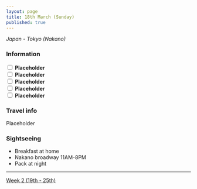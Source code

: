 ```yaml
---
layout: page
title: 18th March (Sunday)
published: true
---
```

_Japan - Tokyo (Nakano)_

### Information

<input class="box" type="checkbox" name="181" /><label type="text" class="strikethrough"> <b>Placeholder</b></label><br/>
<input class="box" type="checkbox" name="182" /><label type="text" class="strikethrough"> <b>Placeholder</b></label><br/>
<input class="box" type="checkbox" name="183" /><label type="text" class="strikethrough"> <b>Placeholder</b></label><br/>
<input class="box" type="checkbox" name="184" /><label type="text" class="strikethrough"> <b>Placeholder</b></label><br/>
<input class="box" type="checkbox" name="185" /><label type="text" class="strikethrough"> <b>Placeholder</b></label><br/>

### Travel info

Placeholder

### Sightseeing

- Breakfast at home
- Nakano broadway 11AM-8PM
- Pack at night 

<hr>

[Week 2 (19th - 25th)](/days/week2/19mar)
